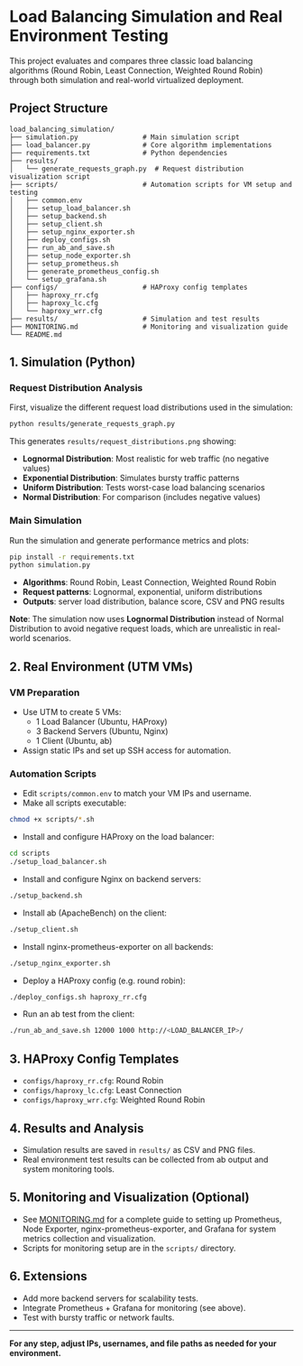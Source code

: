 # Load Balancing Simulation and Real Environment Testing

This project evaluates and compares three classic load balancing algorithms (Round Robin, Least Connection, Weighted Round Robin) through both simulation and real-world virtualized deployment.

## Project Structure

```
load_balancing_simulation/
├── simulation.py                # Main simulation script
├── load_balancer.py             # Core algorithm implementations
├── requirements.txt             # Python dependencies
├── results/
│   └── generate_requests_graph.py  # Request distribution visualization script
├── scripts/                     # Automation scripts for VM setup and testing
│   ├── common.env
│   ├── setup_load_balancer.sh
│   ├── setup_backend.sh
│   ├── setup_client.sh
│   ├── setup_nginx_exporter.sh
│   ├── deploy_configs.sh
│   ├── run_ab_and_save.sh
│   ├── setup_node_exporter.sh
│   ├── setup_prometheus.sh
│   ├── generate_prometheus_config.sh
│   └── setup_grafana.sh
├── configs/                     # HAProxy config templates
│   ├── haproxy_rr.cfg
│   ├── haproxy_lc.cfg
│   └── haproxy_wrr.cfg
├── results/                     # Simulation and test results
├── MONITORING.md                # Monitoring and visualization guide
└── README.md
```

## 1. Simulation (Python)

### Request Distribution Analysis
First, visualize the different request load distributions used in the simulation:

```bash
python results/generate_requests_graph.py
```

This generates `results/request_distributions.png` showing:
- **Lognormal Distribution**: Most realistic for web traffic (no negative values)
- **Exponential Distribution**: Simulates bursty traffic patterns
- **Uniform Distribution**: Tests worst-case load balancing scenarios
- **Normal Distribution**: For comparison (includes negative values)

### Main Simulation
Run the simulation and generate performance metrics and plots:

```bash
pip install -r requirements.txt
python simulation.py
```

- **Algorithms**: Round Robin, Least Connection, Weighted Round Robin
- **Request patterns**: Lognormal, exponential, uniform distributions
- **Outputs**: server load distribution, balance score, CSV and PNG results

**Note**: The simulation now uses **Lognormal Distribution** instead of Normal Distribution to avoid negative request loads, which are unrealistic in real-world scenarios.

## 2. Real Environment (UTM VMs)

### VM Preparation
- Use UTM to create 5 VMs:
  - 1 Load Balancer (Ubuntu, HAProxy)
  - 3 Backend Servers (Ubuntu, Nginx)
  - 1 Client (Ubuntu, ab)
- Assign static IPs and set up SSH access for automation.

### Automation Scripts

- Edit `scripts/common.env` to match your VM IPs and username.
- Make all scripts executable:

```bash
chmod +x scripts/*.sh
```

- Install and configure HAProxy on the load balancer:

```bash
cd scripts
./setup_load_balancer.sh
```

- Install and configure Nginx on backend servers:

```bash
./setup_backend.sh
```

- Install ab (ApacheBench) on the client:

```bash
./setup_client.sh
```

- Install nginx-prometheus-exporter on all backends:

```bash
./setup_nginx_exporter.sh
```

- Deploy a HAProxy config (e.g. round robin):

```bash
./deploy_configs.sh haproxy_rr.cfg
```

- Run an ab test from the client:

```bash
./run_ab_and_save.sh 12000 1000 http://<LOAD_BALANCER_IP>/
```

## 3. HAProxy Config Templates
- `configs/haproxy_rr.cfg`: Round Robin
- `configs/haproxy_lc.cfg`: Least Connection
- `configs/haproxy_wrr.cfg`: Weighted Round Robin

## 4. Results and Analysis
- Simulation results are saved in `results/` as CSV and PNG files.
- Real environment test results can be collected from ab output and system monitoring tools.

## 5. Monitoring and Visualization (Optional)
- See [MONITORING.md](MONITORING.md) for a complete guide to setting up Prometheus, Node Exporter, nginx-prometheus-exporter, and Grafana for system metrics collection and visualization.
- Scripts for monitoring setup are in the `scripts/` directory.

## 6. Extensions
- Add more backend servers for scalability tests.
- Integrate Prometheus + Grafana for monitoring (see above).
- Test with bursty traffic or network faults.

---

**For any step, adjust IPs, usernames, and file paths as needed for your environment.** 
